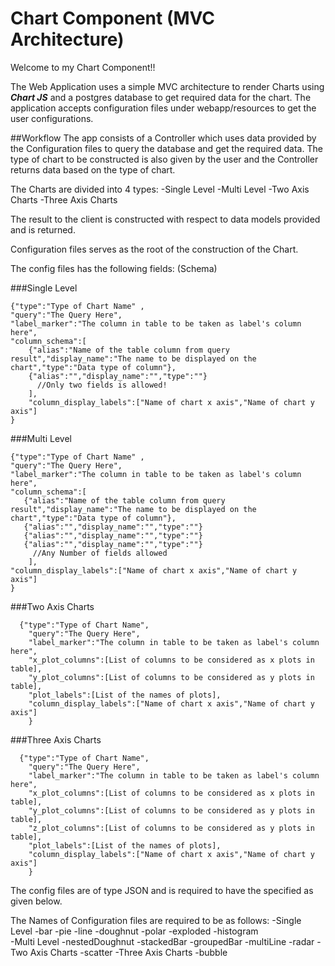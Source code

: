 # Chart Component (MVC Architecture)

Welcome to my Chart Component!!

The Web Application uses a simple MVC architecture to render Charts using ***Chart JS*** and a postgres database to get required data for the chart.
The application accepts configuration files under webapp/resources to get the user configurations.

##Workflow
The app consists of a Controller which uses data provided by the Configuration files to query the database and get the required data.
The type of chart to be constructed is also given by the user and the Controller returns data based on the type of chart.
  
The Charts are divided into 4 types:
-Single Level
-Multi Level
-Two Axis Charts
-Three Axis Charts
  
The result to the client is constructed with respect to data models provided and is returned.

Configuration files serves as the root of the construction of the Chart.
  
    
The config files has the following fields: (Schema)
  
###Single Level
```
{"type":"Type of Chart Name" ,
"query":"The Query Here",
"label_marker":"The column in table to be taken as label's column here",
"column_schema":[
    {"alias":"Name of the table column from query result","display_name":"The name to be displayed on the chart","type":"Data type of column"},
    {"alias":"","display_name":"","type":""}
      //Only two fields is allowed!
    ],
    "column_display_labels":["Name of chart x axis","Name of chart y axis"]
}
```
###Multi Level
```
{"type":"Type of Chart Name" ,
"query":"The Query Here",
"label_marker":"The column in table to be taken as label's column here",
"column_schema":[
   {"alias":"Name of the table column from query result","display_name":"The name to be displayed on the chart","type":"Data type of column"},
   {"alias":"","display_name":"","type":""}
   {"alias":"","display_name":"","type":""}
   {"alias":"","display_name":"","type":""}
     //Any Number of fields allowed
    ],
"column_display_labels":["Name of chart x axis","Name of chart y axis"]
}
```
###Two Axis Charts
```
  {"type":"Type of Chart Name",
    "query":"The Query Here",
    "label_marker":"The column in table to be taken as label's column here",
    "x_plot_columns":[List of columns to be considered as x plots in table],
    "y_plot_columns":[List of columns to be considered as y plots in table],
    "plot_labels":[List of the names of plots],
    "column_display_labels":["Name of chart x axis","Name of chart y axis"]
    }
```
###Three Axis Charts
```
  {"type":"Type of Chart Name",
    "query":"The Query Here",
    "label_marker":"The column in table to be taken as label's column here",
    "x_plot_columns":[List of columns to be considered as x plots in table],
    "y_plot_columns":[List of columns to be considered as y plots in table],
    "z_plot_columns":[List of columns to be considered as y plots in table],
    "plot_labels":[List of the names of plots],
    "column_display_labels":["Name of chart x axis","Name of chart y axis"]
    }
```
The config files are of type JSON and is required to have the specified as given below.
  
The Names of Configuration files are required to be as follows:
-Single Level
 -bar 
 -pie
 -line
 -doughnut
 -polar
 -exploded
 -histogram  
-Multi Level
 -nestedDoughnut
 -stackedBar
 -groupedBar
 -multiLine
 -radar
-Two Axis Charts
 -scatter
 -Three Axis Charts
 -bubble
